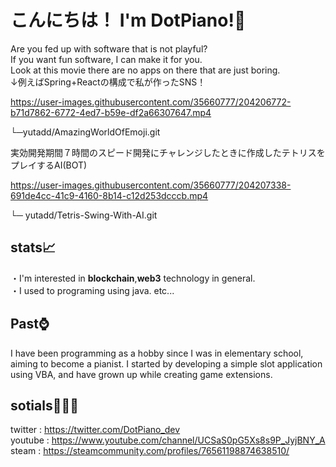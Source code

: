 # こんにちは！ I'm DotPiano!👋<br>
Are you fed up with software that is not playful?<br>
If you want fun software, I can make it for you.<br>
Look at this movie there are no apps on there that are just boring.<br>
↓例えばSpring+Reactの構成で私が作ったSNS！

https://user-images.githubusercontent.com/35660777/204206772-b71d7862-6772-4ed7-b59e-df2a66307647.mp4

└─yutadd/AmazingWorldOfEmoji.git<br>

実効開発期間７時間のスピード開発にチャレンジしたときに作成したテトリスをプレイするAI(BOT)

https://user-images.githubusercontent.com/35660777/204207338-691de4cc-41c9-4160-8b14-c12d253dcccb.mp4

└─ yutadd/Tetris-Swing-With-AI.git<br>
## stats📈
・I'm interested in **blockchain**,**web3** technology in general.<br>
・I used to programing using java.
etc...
<br> 
## Past⌚
I have been programming as a hobby since I was in elementary school, aiming to become a pianist. I started by developing a simple slot application using VBA, and have grown up while creating game extensions.<br>
## sotials🧑‍🤝‍🧑
twitter : https://twitter.com/DotPiano_dev<br>
youtube : https://www.youtube.com/channel/UCSaS0pG5Xs8s9P_JyjBNY_A<br>
steam   : https://steamcommunity.com/profiles/76561198874638510/<br>

